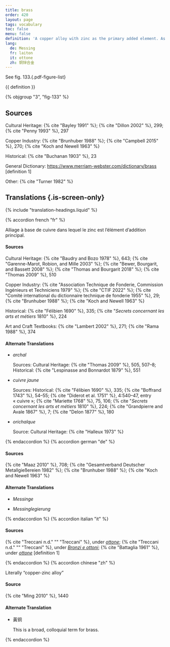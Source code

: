 ```yaml
---
title: brass
order: 420
layout: page
tags: vocabulary
toc: false
menu: false
definition: 'A copper alloy with zinc as the primary added element. As with bronzes, there are a wide variety of brass alloys.'
lang:
  de: Messing
  fr: laiton
  it: ottone
  zh: 铜锌合金
---
```


See fig. 133.{.pdf-figure-list}

{{ definition }}

{% objgroup "3", "fig-133" %}

## Sources

Cultural Heritage: {% cite "Bayley 1991" %}; {% cite "Dillon 2002" %}, 299; {% cite "Penny 1993" %}, 297

Copper Industry: {% cite "Brunhuber 1988" %}; {% cite "Campbell 2015" %}, 270; {% cite "Koch and Newell 1963" %}

Historical: {% cite "Buchanan 1903" %}, 23

General Dictionary: <https://www.merriam-webster.com/dictionary/brass> [definition 1]

Other: {% cite "Turner 1982" %}

## Translations {.is-screen-only}

<div class="accordion">
{% include "translation-headings.liquid" %}

{% accordion french "fr" %}

Alliage à base de cuivre dans lequel le zinc est l’élément d’addition principal.

#### Sources

Cultural Heritage: {% cite "Baudry and Bozo 1978" %}, 643; {% cite "Garenne-Marot, Robion, and Mille 2003" %}; {% cite "Bewer, Bourgarit, and Bassett 2008" %}; {% cite "Thomas and Bourgarit 2018" %}; {% cite "Thomas 2009" %}, 510

Copper Industry: {% cite "Association Technique de Fonderie, Commission Ingénieurs et Techniciens 1979" %}; {% cite "CTIF 2022" %}; {% cite "Comité international du dictionnaire technique de fonderie 1955" %}, 29; {% cite "Brunhuber 1988" %}; {% cite "Koch and Newell 1963" %}

Historical: {% cite "Félibien 1690" %}, 335; {% cite "*Secrets concernant les arts et métiers* 1810" %}, 224

Art and Craft Textbooks: {% cite "Lambert 2002" %}, 271; {% cite "Rama 1988" %}, 374

#### Alternate Translations

- *archal*

    Sources: Cultural Heritage: {% cite "Thomas 2009" %}, 505, 507–8; Historical: {% cite "Lespinasse and Bonnardot 1879" %}, 551

- *cuivre jaune*

    Sources: Historical: {% cite "Félibien 1690" %}, 335; {% cite "Boffrand 1743" %}, 54–55; {% cite "Diderot et al. 1751" %}, 4:540–47, entry « cuivre »; {% cite "Mariette 1768" %}, 75, 106; {% cite "*Secrets concernant les arts et métiers* 1810" %}, 224; {% cite "Grandpierre and Avale 1867" %}, 7; {% cite "Delon 1877" %}, 180

- *orichalque*

    Source: Cultural Heritage: {% cite "Halleux 1973" %}

{% endaccordion %}
{% accordion german "de" %}

#### Sources

{% cite "Maaz 2010" %}, 708; {% cite "Gesamtverband Deutscher Metallgießereien 1982" %}; {% cite "Brunhuber 1988" %}; {% cite "Koch and Newell 1963" %}

#### Alternate Translations

- *Messinge*

- *Messinglegierung*

{% endaccordion %}
{% accordion italian "it" %}

#### Sources

{% cite "Treccani n.d." "" "Treccani" %}, under [*ottone*](http://www.treccani.it/vocabolario/ottone/); {% cite "Treccani n.d." "" "Treccani" %}, under [*Bronzi e ottoni*](https://www.treccani.it/enciclopedia/fusione_%28Enciclopedia-Italiana%29/); {% cite "Battaglia 1961" %}, under [*ottone*](http://www.gdli.it/pdf_viewer/Scripts/pdf.js/web/viewer.asp?file=/PDF/GDLI12/GDLI_12_ocr_295.pdf&parola=ottone) [definition 1]

{% endaccordion %}
{% accordion chinese "zh" %}

Literally “copper-zinc alloy”

#### Source

{% cite "Ming 2010" %}, 1440

#### Alternate Translation

- <span lang="zh">黃铜</span>

    This is a broad, colloquial term for brass.

{% endaccordion %}

</div>
